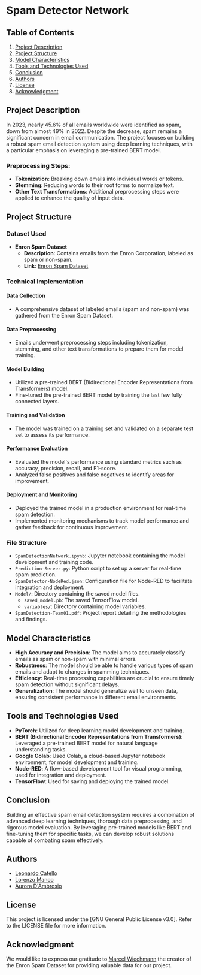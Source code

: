 # Spam Detector Network

## Table of Contents
1. [Project Description](#project-description)
2. [Project Structure](#project-structure)
3. [Model Characteristics](#model-characteristics)
4. [Tools and Technologies Used](#tools-and-technologies-used)
5. [Conclusion](#conclusion)
6. [Authors](#authors)
7. [License](#license)
8. [Acknowledgment](#acknowledgment)

## Project Description

In 2023, nearly 45.6% of all emails worldwide were identified as spam, down from almost 49% in 2022. Despite the decrease, spam remains a significant concern in email communication. The project focuses on building a robust spam email detection system using deep learning techniques, with a particular emphasis on leveraging a pre-trained BERT model.

### Preprocessing Steps:
- **Tokenization**: Breaking down emails into individual words or tokens.
- **Stemming**: Reducing words to their root forms to normalize text.
- **Other Text Transformations**: Additional preprocessing steps were applied to enhance the quality of input data.

## Project Structure

### Dataset Used

- **Enron Spam Dataset**
  - **Description**: Contains emails from the Enron Corporation, labeled as spam or non-spam.
  - **Link**: [Enron Spam Dataset](https://github.com/MWiechmann/enron_spam_data)

### Technical Implementation

#### Data Collection

- A comprehensive dataset of labeled emails (spam and non-spam) was gathered from the Enron Spam Dataset.

#### Data Preprocessing

- Emails underwent preprocessing steps including tokenization, stemming, and other text transformations to prepare them for model training.

#### Model Building

- Utilized a pre-trained BERT (Bidirectional Encoder Representations from Transformers) model.
- Fine-tuned the pre-trained BERT model by training the last few fully connected layers.

#### Training and Validation

- The model was trained on a training set and validated on a separate test set to assess its performance.

#### Performance Evaluation

- Evaluated the model's performance using standard metrics such as accuracy, precision, recall, and F1-score.
- Analyzed false positives and false negatives to identify areas for improvement.

#### Deployment and Monitoring

- Deployed the trained model in a production environment for real-time spam detection.
- Implemented monitoring mechanisms to track model performance and gather feedback for continuous improvement.

### File Structure

- `SpamDetectionNetwork.ipynb`: Jupyter notebook containing the model development and training code.
- `Prediction-Server.py`: Python script to set up a server for real-time spam prediction.
- `SpamDetector-NodeRed.json`: Configuration file for Node-RED to facilitate integration and deployment.
- `Model/`: Directory containing the saved model files.
  - `saved_model.pb`: The saved TensorFlow model.
  - `variables/`: Directory containing model variables.
- `SpamDetection-Team01.pdf`: Project report detailing the methodologies and findings.

## Model Characteristics

- **High Accuracy and Precision**: The model aims to accurately classify emails as spam or non-spam with minimal errors.
- **Robustness**: The model should be able to handle various types of spam emails and adapt to changes in spamming techniques.
- **Efficiency**: Real-time processing capabilities are crucial to ensure timely spam detection without significant delays.
- **Generalization**: The model should generalize well to unseen data, ensuring consistent performance in different email environments.

## Tools and Technologies Used

- **PyTorch**: Utilized for deep learning model development and training.
- **BERT (Bidirectional Encoder Representations from Transformers)**: Leveraged a pre-trained BERT model for natural language understanding tasks.
- **Google Colab**: Used Colab, a cloud-based Jupyter notebook environment, for model development and training.
- **Node-RED**: A flow-based development tool for visual programming, used for integration and deployment.
- **TensorFlow**: Used for saving and deploying the trained model.

## Conclusion

Building an effective spam email detection system requires a combination of advanced deep learning techniques, thorough data preprocessing, and rigorous model evaluation. By leveraging pre-trained models like BERT and fine-tuning them for specific tasks, we can develop robust solutions capable of combating spam effectively.

## Authors
- [Leonardo Catello](https://github.com/Leonard2310)
- [Lorenzo Manco](https://github.com/Rasbon99)
- [Aurora D'Ambrosio](https://github.com/AuroraD-99)

## License
This project is licensed under the [GNU General Public License v3.0]. Refer to the LICENSE file for more information.

## Acknowledgment
We would like to express our gratitude to [Marcel Wiechmann](https://github.com/MWiechmann) the creator of the Enron Spam Dataset for providing valuable data for our project.
